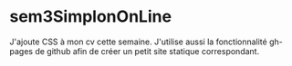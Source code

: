 # sem3SimplonOnLine


J'ajoute CSS à mon cv cette semaine. J'utilise aussi la fonctionnalité gh-pages de github afin de créer un petit site statique correspondant. 
